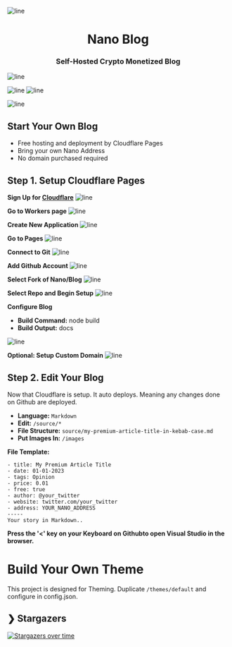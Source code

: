 ![line](https://github.com/fwd/n2/raw/master/.github/line.png)

<h1 align="center">Nano Blog</h1>
<h3 align="center">Self-Hosted Crypto Monetized Blog</h3>

![line](https://github.com/fwd/n2/raw/master/.github/line.png)

![line](https://github.com/fwd/nano-blog/raw/master/.github/banner.png)
![line](https://github.com/fwd/nano-blog/raw/master/.github/payscreen.png)

![line](https://github.com/fwd/n2/raw/master/.github/line.png)

## Start Your Own Blog

- Free hosting and deployment by Cloudflare Pages
- Bring your own Nano Address
- No domain purchased required

## Step 1. Setup Cloudflare Pages

**Sign Up for [Cloudflare](https://dash.cloudflare.com/sign-up)**
![line](https://github.com/fwd/nano-blog/raw/master/guide/0.png)

**Go to Workers page**
![line](https://github.com/fwd/nano-blog/raw/master/guide/1.png)

**Create New Application**
![line](https://github.com/fwd/nano-blog/raw/master/guide/2.png)

**Go to Pages**
![line](https://github.com/fwd/nano-blog/raw/master/guide/3.png)

**Connect to Git**
![line](https://github.com/fwd/nano-blog/raw/master/guide/4.png)

**Add Github Account**
![line](https://github.com/fwd/nano-blog/raw/master/guide/5.png)

**Select Fork of Nano/Blog**
![line](https://github.com/fwd/nano-blog/raw/master/guide/6.png)

**Select Repo and Begin Setup**
![line](https://github.com/fwd/nano-blog/raw/master/guide/7.png)

**Configure Blog**
- **Build Command:** node build
- **Build Output:** docs

![line](https://github.com/fwd/nano-blog/raw/master/guide/8.png)

**Optional: Setup Custom Domain**
![line](https://github.com/fwd/nano-blog/raw/master/guide/7.png)

## Step 2. Edit Your Blog

Now that Cloudflare is setup. It auto deploys. Meaning any changes done on Github are deployed. 

- **Language:** ```Markdown```
- **Edit:** ```/source/*```
- **File Structure:** ```source/my-premium-article-title-in-kebab-case.md```
- **Put Images In:** ```/images```

**File Template:**
```
- title: My Premium Article Title
- date: 01-01-2023
- tags: Opinion
- price: 0.01
- free: true
- author: @your_twitter
- website: twitter.com/your_twitter
- address: YOUR_NANO_ADDRESS
-----
Your story in Markdown..
```

**Press the '<' key on your Keyboard on Githubto open Visual Studio in the browser.**

# Build Your Own Theme

This project is designed for Theming. Duplicate ```/themes/default``` and configure in config.json.

## ❯ Stargazers

[![Stargazers over time](https://starchart.cc/fwd/nano-blog.svg)](https://starchart.cc/fwd/nano-blog)
